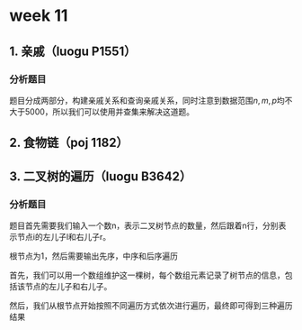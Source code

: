 # week 11

## 1. 亲戚（luogu P1551）

### 分析题目

题目分成两部分，构建亲戚关系和查询亲戚关系，同时注意到数据范围$n, m, p$均不大于5000，所以我们可以使用并查集来解决这道题。

## 2. 食物链（poj 1182）


## 3. 二叉树的遍历（luogu B3642）

### 分析题目

题目首先需要我们输入一个数n，表示二叉树节点的数量，然后跟着n行，分别表示节点i的左儿子l和右儿子r。

根节点为1，然后需要输出先序，中序和后序遍历

首先，我们可以用一个数组维护这一棵树，每个数组元素记录了树节点的信息，包括该节点的左儿子和右儿子。

然后，我们从根节点开始按照不同遍历方式依次进行遍历，最终即可得到三种遍历结果
